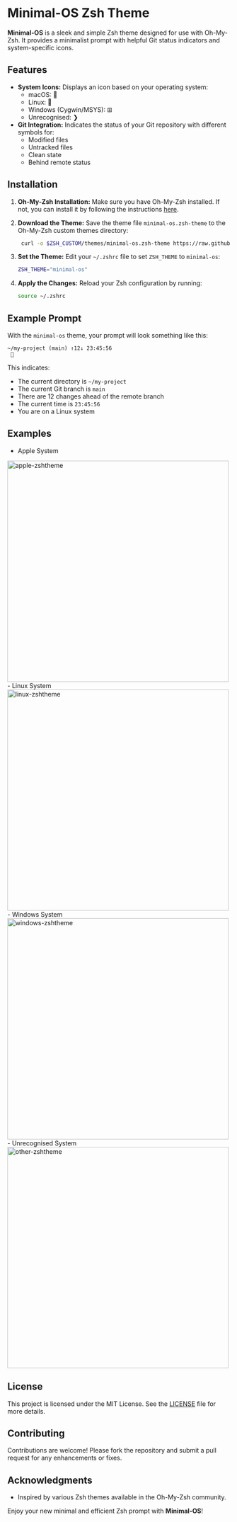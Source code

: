 # Minimal-OS Zsh Theme

**Minimal-OS** is a sleek and simple Zsh theme designed for use with Oh-My-Zsh. It provides a minimalist prompt with helpful Git status indicators and system-specific icons.

## Features

- **System Icons:** Displays an icon based on your operating system:
  - macOS: 
  - Linux: 🐧
  - Windows (Cygwin/MSYS): ⊞
  - Unrecognised: ❯
- **Git Integration:** Indicates the status of your Git repository with different symbols for:
  - Modified files
  - Untracked files
  - Clean state
  - Behind remote status

## Installation

1. **Oh-My-Zsh Installation:**
   Make sure you have Oh-My-Zsh installed. If not, you can install it by following the instructions [here](https://github.com/ohmyzsh/ohmyzsh).

2. **Download the Theme:**
   Save the theme file `minimal-os.zsh-theme` to the Oh-My-Zsh custom themes directory:

   ```sh
    curl -o $ZSH_CUSTOM/themes/minimal-os.zsh-theme https://raw.githubusercontent.com/nkurata/zsh-theme/main/minimal-os.zsh-theme
   ```

3. **Set the Theme:**
   Edit your `~/.zshrc` file to set `ZSH_THEME` to `minimal-os`:

   ```sh
   ZSH_THEME="minimal-os"
   ```

4. **Apply the Changes:**
   Reload your Zsh configuration by running:

   ```sh
   source ~/.zshrc
   ```

## Example Prompt

With the `minimal-os` theme, your prompt will look something like this:

```
~/my-project (main) ↑12↓ 23:45:56
 🐧
```

This indicates:
- The current directory is `~/my-project`
- The current Git branch is `main`
- There are 12 changes ahead of the remote branch
- The current time is `23:45:56`
- You are on a Linux system

## Examples
- Apple System
<img width="500" alt="apple-zshtheme" src="https://github.com/nkurata/zsh-theme/assets/90001579/bc312d40-9e76-422b-9ac5-db50a9475cc6">
- Linux System
<img width="500" alt="linux-zshtheme" src="https://github.com/nkurata/zsh-theme/assets/90001579/23d5be54-c134-45c3-871d-4c1454462c70">
- Windows System
<img width="500" alt="windows-zshtheme" src="https://github.com/nkurata/zsh-theme/assets/90001579/e5edb17c-0577-4fd9-bede-8d441e554e3c">
- Unrecognised System
<img width="500" alt="other-zshtheme" src="https://github.com/nkurata/zsh-theme/assets/90001579/3734bf07-05ce-41d0-8960-af491df03750">




## License

This project is licensed under the MIT License. See the [LICENSE](LICENSE) file for more details.

## Contributing

Contributions are welcome! Please fork the repository and submit a pull request for any enhancements or fixes.

## Acknowledgments

- Inspired by various Zsh themes available in the Oh-My-Zsh community.

Enjoy your new minimal and efficient Zsh prompt with **Minimal-OS**!
